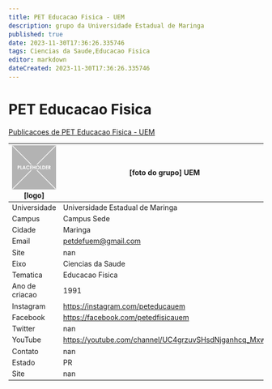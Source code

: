 ```yaml
---
title: PET Educacao Fisica - UEM
description: grupo da Universidade Estadual de Maringa
published: true
date: 2023-11-30T17:36:26.335746
tags: Ciencias da Saude,Educacao Fisica
editor: markdown
dateCreated: 2023-11-30T17:36:26.335746
---
```


# PET Educacao Fisica

[Publicacoes de PET Educacao Fisica - UEM](/atividade/252PETEducacaoFisicaUEM/feed.md)

| ![placeholder.png](/placeholder.png) [logo] | [foto do grupo] UEM         |
| ------------------------------------------- | ------------------------------------------------- |
| Universidade                                | Universidade Estadual de Maringa      |
| Campus                                      | Campus Sede            |
| Cidade                                      | Maringa             |
| Email                                       | petdefuem@gmail.com             |
| Site                                        | nan              |
| Eixo                                        | Ciencias da Saude              |
| Tematica                                    | Educacao Fisica          |
| Ano de criacao                              | 1991        |
| Instagram                                   | https://instagram.com/peteducauem         |
| Facebook                                    | https://facebook.com/petedfisicauem          |
| Twitter                                     | nan           |
| YouTube                                     | https://youtube.com/channel/UC4grzuvSHsdNjganhcq_Mxw           |
| Contato                                     | nan         |
| Estado                                      |  PR            |
| Site                                        | nan |
